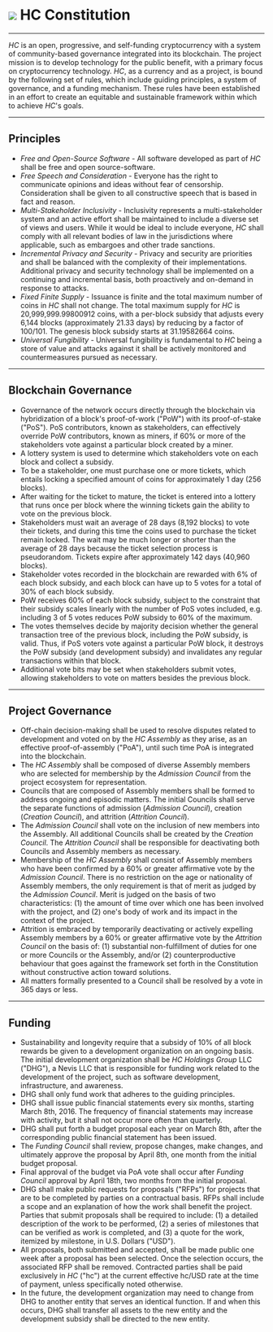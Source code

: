 # <img class="dcr-icon" src="/img/dcr-icons/Constitution.svg" /> HC Constitution

---

*HC*  is an open, progressive, and self-funding cryptocurrency with a system of community-based governance integrated into its blockchain. The project mission is to develop technology for the public benefit, with a primary focus on cryptocurrency technology. *HC*, as a currency and as a project, is bound by the following set of rules, which include guiding principles, a system of governance, and a funding mechanism. These rules have been established in an effort to create an equitable and sustainable framework within which to achieve *HC*'s goals.

---

## Principles

* *Free and Open-Source Software* - All software developed as part of *HC* shall be free and open source-software.
* *Free Speech and Consideration* - Everyone has the right to communicate opinions and ideas without fear of censorship. Consideration shall be given to all constructive speech that is based in fact and reason.
* *Multi-Stakeholder Inclusivity* - Inclusivity represents a multi-stakeholder system and an active effort shall be maintained to include a diverse set of views and users. While it would be ideal to include everyone, *HC* shall comply with all relevant bodies of law in the jurisdictions where applicable, such as embargoes and other trade sanctions.
* *Incremental Privacy and Security* - Privacy and security are priorities and shall be balanced with the complexity of their implementations. Additional privacy and security technology shall be implemented on a continuing and incremental basis, both proactively and on-demand in response to attacks.
* *Fixed Finite Supply* - Issuance is finite and the total maximum number of coins in *HC* shall not change. The total maximum supply for *HC* is 20,999,999.99800912 coins, with a per-block subsidy that adjusts every 6,144 blocks (approximately 21.33 days) by reducing by a factor of 100/101. The genesis block subsidy starts at 31.19582664 coins.
* *Universal Fungibility* - Universal fungibility is fundamental to *HC* being a store of value and attacks against it shall be actively monitored and countermeasures pursued as necessary.

---

## Blockchain Governance

* Governance of the network occurs directly through the blockchain via hybridization of a block's proof-of-work ("PoW") with its proof-of-stake ("PoS"). PoS contributors, known as stakeholders, can effectively override PoW contributors, known as miners, if 60% or more of the stakeholders vote against a particular block created by a miner.
* A lottery system is used to determine which stakeholders vote on each block and collect a subsidy.
* To be a stakeholder, one must purchase one or more tickets, which entails locking a specified amount of coins for approximately 1 day (256 blocks).
* After waiting for the ticket to mature, the ticket is entered into a lottery that runs once per block where the winning tickets gain the ability to vote on the previous block.
* Stakeholders must wait an average of 28 days (8,192 blocks) to vote their tickets, and during this time the coins used to purchase the ticket remain locked. The wait may be much longer or shorter than the average of 28 days because the ticket selection process is pseudorandom. Tickets expire after approximately 142 days (40,960 blocks).
* Stakeholder votes recorded in the blockchain are rewarded with 6% of each block subsidy, and each block can have up to 5 votes for a total of 30% of each block subsidy.
* PoW receives 60% of each block subsidy, subject to the constraint that their subsidy scales linearly with the number of PoS votes included, e.g. including 3 of 5 votes reduces PoW subsidy to 60% of the maximum.
* The votes themselves decide by majority decision whether the general transaction tree of the previous block, including the PoW subsidy, is valid. Thus, if PoS voters vote against a particular PoW block, it destroys the PoW subsidy (and development subsidy) and invalidates any regular transactions within that block.
* Additional vote bits may be set when stakeholders submit votes, allowing stakeholders to vote on matters besides the previous block.

---

## Project Governance

* Off-chain decision-making shall be used to resolve disputes related to development and voted on by the *HC Assembly* as they arise, as an effective proof-of-assembly ("PoA"), until such time PoA is integrated into the blockchain.
* The *HC Assembly* shall be composed of diverse Assembly members who are selected for membership by the *Admission Council* from the project ecosystem for representation.
* Councils that are composed of Assembly members shall be formed to address ongoing and episodic matters. The initial Councils shall serve the separate functions of admission (*Admission Council*), creation (*Creation Council*), and attrition (*Attrition Council*).
* The *Admission Council* shall vote on the inclusion of new members into the Assembly. All additional Councils shall be created by the *Creation Council*. The *Attrition Council* shall be responsible for deactivating both Councils and Assembly members as necessary.
* Membership of the *HC Assembly* shall consist of Assembly members who have been confirmed by a 60% or greater affirmative vote by the *Admission Council*. There is no restriction on the age or nationality of Assembly members, the only requirement is that of merit as judged by the *Admission Council*. Merit is judged on the basis of two characteristics: (1) the amount of time over which one has been involved with the project, and (2) one's body of work and its impact in the context of the project.
* Attrition is embraced by temporarily deactivating or actively expelling Assembly members by a 60% or greater affirmative vote by the *Attrition Council* on the basis of: (1) substantial non-fulfillment of duties for one or more Councils or the Assembly, and/or (2) counterproductive behaviour that goes against the framework set forth in the Constitution without constructive action toward solutions.
* All matters formally presented to a Council shall be resolved by a vote in 365 days or less.

---

## Funding

* Sustainability and longevity require that a subsidy of 10% of all block rewards be given to a development organization on an ongoing basis. The initial development organization shall be *HC Holdings Group* LLC ("DHG"), a Nevis LLC that is responsible for funding work related to the development of the project, such as software development, infrastructure, and awareness.
* DHG shall only fund work that adheres to the guiding principles.
* DHG shall issue public financial statements every six months, starting March 8th, 2016. The frequency of financial statements may increase with activity, but it shall not occur more often than quarterly.
* DHG shall put forth a budget proposal each year on March 8th, after the corresponding public financial statement has been issued.
* The *Funding Council* shall review, propose changes, make changes, and ultimately approve the proposal by April 8th, one month from the initial budget proposal.
* Final approval of the budget via PoA vote shall occur after *Funding Council* approval by April 18th, two months from the initial proposal.
* DHG shall make public requests for proposals ("RFPs") for projects that are to be completed by parties on a contractual basis. RFPs shall include a scope and an explanation of how the work shall benefit the project. Parties that submit proposals shall be required to include: (1) a detailed description of the work to be performed, (2) a series of milestones that can be verified as work is completed, and (3) a quote for the work, itemized by milestone, in U.S. Dollars ("USD").
* All proposals, both submitted and accepted, shall be made public one week after a proposal has been selected. Once the selection occurs, the associated RFP shall be removed. Contracted parties shall be paid exclusively in *HC* ("hc") at the current effective hc/USD rate at the time of payment, unless specifically noted otherwise.
* In the future, the development organization may need to change from DHG to another entity that serves an identical function. If and when this occurs, DHG shall transfer all assets to the new entity and the development subsidy shall be directed to the new entity.

